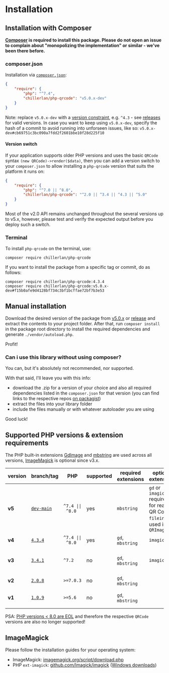 # Installation

## Installation with Composer

**[Composer](https://getcomposer.org) is required to install this package. Please do not open an issue to complain about "monopolizing the implementation" or similar - we've been there before.**


### composer.json

Installation via [`composer.json`](https://getcomposer.org/doc/04-schema.md):

```json
{
	"require": {
		"php": "^7.4",
		"chillerlan/php-qrcode": "v5.0.x-dev"
	}
}
```

Note: replace `v5.0.x-dev` with a [version constraint](https://getcomposer.org/doc/articles/versions.md#writing-version-constraints), e.g. `^4.3` - see [releases](https://github.com/chillerlan/php-qrcode/releases) for valid versions.
In case you want to keep using `v5.0.x-dev`, specify the hash of a commit to avoid running into unforseen issues, like so: `v5.0.x-dev#cb69751c3bc090a7fdd2f2601bbe10f28d225f10`


#### Version switch

If your application supports older PHP versions and uses the basic `QRCode` syntax `(new QRCode)->render($data)`, then you can add a version switch to your `composer.json` to allow installing a `php-qrcode` version that suits the platform it runs on:

```json
{
	"require": {
		"php": "^7.0 || ^8.0",
		"chillerlan/php-qrcode": "^2.0 || ^3.4 || ^4.3 || ^5.0"
	}
}
```

Most of the v2.0 API remains unchanged throughout the several versions up to v5.x, however, please test and verify the expected output before you deploy such a switch.


### Terminal

To install `php-qrcode` on the terminal, use:

```shell
composer require chillerlan/php-qrcode
```

If you want to install the package from a specific tag or commit, do as follows:

```shell
composer require chillerlan/php-qrcode:4.3.4
composer require chillerlan/php-qrcode:v5.0.x-dev#f15b0afe9d4128bf734c3bf1bcffae72bf7b3e53
```


## Manual installation

Download the desired version of the package from [v5.0.x](https://github.com/chillerlan/php-qrcode/archive/refs/heads/v5.0.x.zip) or
[release](https://github.com/chillerlan/php-qrcode/releases) and extract the contents to your project folder.
After that, run `composer install` in the package root directory to install the required dependencies and generate `./vendor/autoload.php`.

Profit!


### Can i use this library without using composer?

You can, but it's absolutely not recommended, nor supported.

With that said, I'll leave you with this info:

- download the .zip for a version of your choice and also all required dependencies listed in the `composer.json` for that version (you can find links to the respective repos [on packagist](https://packagist.org/packages/chillerlan/php-qrcode))
- extract the files into your library folder
- include the files manually or with whatever autoloader you are using

Good luck!


## Supported PHP versions & extension requirements

The PHP built-in extensions [GdImage](https://www.php.net/manual/book.image.php) and [mbstring](https://www.php.net/manual/book.mbstring.php) are used across all versions, [ImageMagick](https://www.php.net/manual/book.imagick.php) is optional since v3.x.

| version | branch/tag                                                           | PHP              | supported | required extensions | optional extensions                                                                | info                      |
|---------|----------------------------------------------------------------------|------------------|-----------|---------------------|------------------------------------------------------------------------------------|---------------------------|
| **v5**  | [`dev-main`](https://github.com/chillerlan/php-qrcode/tree/main)     | `^7.4 \|\| ^8.0` | yes       | `mbstring`          | `gd` or `imagick` required for reading QR Codes, `fileinfo` is used in `QRImagick` |                           |
| **v4**  | [`4.3.4`](https://github.com/chillerlan/php-qrcode/tree/v4.3.x)      | `^7.4 \|\| ^8.0` | yes       | `gd`, `mbstring`    | `imagick`                                                                          |                           |
| **v3**  | [`3.4.1`](https://github.com/chillerlan/php-qrcode/tree/v3.2.x)      | `^7.2`           | no        | `gd`, `mbstring`    | `imagick`                                                                          | v3.4.1 also supports PHP8 |
| **v2**  | [`2.0.8`](https://github.com/chillerlan/php-qrcode/tree/v2.0.x)      | `>=7.0.3`        | no        | `gd`, `mbstring`    |                                                                                    |                           |
| **v1**  | [`1.0.9`](https://github.com/chillerlan/php-qrcode/tree/v2.0.x-php5) | `>=5.6`          | no        | `gd`, `mbstring`    |                                                                                    | please let PHP 5 die!     |

PSA: [PHP versions < 8.0 are EOL](https://www.php.net/supported-versions.php) and therefore the respective `QRCode` versions are also no longer supported!


## ImageMagick

Please follow the installation guides for your operating system:
- ImageMagick: [imagemagick.org/script/download.php](https://imagemagick.org/script/download.php)
- PHP `ext-imagick`: [github.com/Imagick/imagick](https://github.com/Imagick/imagick) ([Windows downloads](https://mlocati.github.io/articles/php-windows-imagick.html))
